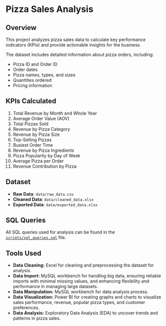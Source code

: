 # Pizza Sales Analysis

## Overview
This project analyzes pizza sales data to calculate key performance indicators (KPIs) and provide actionable insights for the business.

The dataset includes detailed information about pizza orders, including:
- Pizza ID and Order ID
- Order dates
- Pizza names, types, and sizes
- Quantities ordered
- Pricing information

## KPIs Calculated
1. Total Revenue by Month and Whole Year
2. Average Order Value (AOV)
3. Total Pizzas Sold
4. Revenue by Pizza Category
5. Revenue by Pizza Size
6. Top-Selling Pizzas
7. Busiest Order Time
8. Revenue by Pizza Ingredients
9. Pizza Popularity by Day of Week
10. Average Pizza per Order
11. Revenue Contribution by Pizza
    
## Dataset
- **Raw Data**: `data/raw_data.csv`
- **Cleaned Data**: `data/cleaned_data.xlsx`
- **Exported Data**: `data/exported_data.xlsx`

## SQL Queries
All SQL queries used for analysis can be found in the [`scripts/sql_queries.sql`](scripts/sql_queries.sql) file.

## Tools Used
- **Data Cleaning:** Excel for cleaning and preprocessing the dataset for analysis.
- **Data Import:** MySQL workbench for handling big data, ensuring reliable imports with minimal missing values, and enhancing flexibility and performance in managing large datasets.
- **Data Manipulation:** MySQL workbench for data analysis process. 
- **Data Visualization:** Power BI for creating graphs and charts to visualize sales performance, revenue, popular pizza types, and customer preferences.
- **Data Analysis:** Exploratory Data Analysis (EDA) to uncover trends and patterns in pizza sales.
